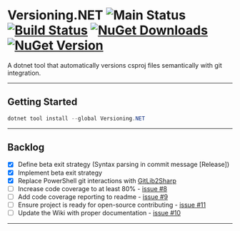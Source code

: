 # Versioning.NET ![Main Status](https://github.com/cbcrouse/Versioning.NET/workflows/Main%20Status/badge.svg?branch=main) [![Build Status](https://caseycrouse.visualstudio.com/Github/_apis/build/status/Versioning.NET/Versioning.NET-CD?branchName=main)](https://caseycrouse.visualstudio.com/Github/_build/latest?definitionId=8&branchName=main) [![NuGet Downloads](https://img.shields.io/nuget/dt/Versioning.NET)](https://www.nuget.org/stats/packages/Versioning.NET?groupby=Version) [![NuGet Version](https://img.shields.io/nuget/v/Versioning.NET)](https://www.nuget.org/packages/Versioning.NET)

A dotnet tool that automatically versions csproj files semantically with git integration.

---

## Getting Started

```powershell
dotnet tool install --global Versioning.NET
```

---

## Backlog

- [x] Define beta exit strategy (Syntax parsing in commit message [Release])
- [x] Implement beta exit strategy
- [x] Replace PowerShell git interactions with [GitLib2Sharp](https://github.com/libgit2/libgit2sharp)
- [ ] Increase code coverage to at least 80% - [issue #8](https://github.com/cbcrouse/Versioning.NET/issues/8)
- [ ] Add code coverage reporting to readme - [issue #9](https://github.com/cbcrouse/Versioning.NET/issues/9)
- [ ] Ensure project is ready for open-source contributing - [issue #11](https://github.com/cbcrouse/Versioning.NET/issues/11)
- [ ] Update the Wiki with proper documentation - [issue #10](https://github.com/cbcrouse/Versioning.NET/issues/10)

---
